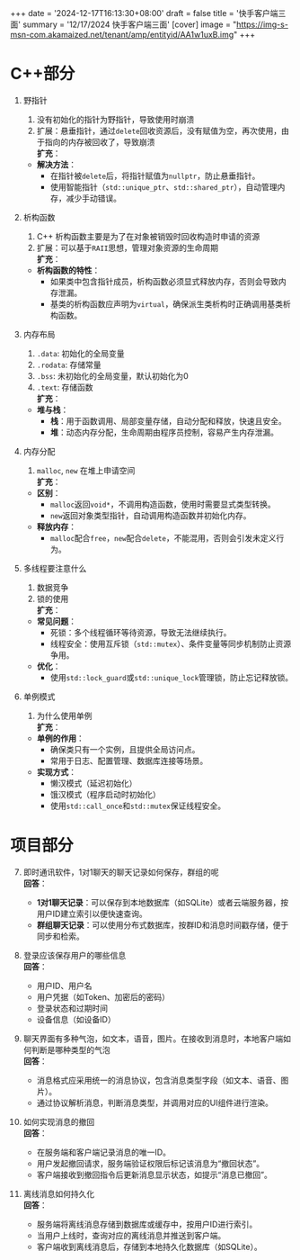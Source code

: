 +++
date = '2024-12-17T16:13:30+08:00'
draft = false
title = '快手客户端三面'
summary = '12/17/2024 快手客户端三面'
[cover]
    image = "https://img-s-msn-com.akamaized.net/tenant/amp/entityid/AA1w1uxB.img"
+++
# C++部分

1. 野指针  
    1) 没有初始化的指针为野指针，导致使用时崩溃  
    2) 扩展：悬垂指针，通过`delete`回收资源后，没有赋值为空，再次使用，由于指向的内存被回收了，导致崩溃  
    **扩充**：  
    - **解决方法**：  
        - 在指针被`delete`后，将指针赋值为`nullptr`，防止悬垂指针。  
        - 使用智能指针（`std::unique_ptr`、`std::shared_ptr`），自动管理内存，减少手动错误。  

2. 析构函数  
    1) C++ 析构函数主要是为了在对象被销毁时回收构造时申请的资源  
    2) 扩展：可以基于`RAII`思想，管理对象资源的生命周期  
    **扩充**：  
    - **析构函数的特性**：  
        - 如果类中包含指针成员，析构函数必须显式释放内存，否则会导致内存泄漏。  
        - 基类的析构函数应声明为`virtual`，确保派生类析构时正确调用基类析构函数。  

3. 内存布局  
    1) `.data`: 初始化的全局变量  
    2) `.rodata`: 存储常量  
    3) `.bss`: 未初始化的全局变量，默认初始化为0  
    4) `.text`: 存储函数  
    **扩充**：  
    - **堆与栈**：  
        - **栈**：用于函数调用、局部变量存储，自动分配和释放，快速且安全。  
        - **堆**：动态内存分配，生命周期由程序员控制，容易产生内存泄漏。  

4. 内存分配  
    1) `malloc`, `new` 在堆上申请空间  
    **扩充**：  
    - **区别**：  
        - `malloc`返回`void*`，不调用构造函数，使用时需要显式类型转换。  
        - `new`返回对象类型指针，自动调用构造函数并初始化内存。  
    - **释放内存**：  
        - `malloc`配合`free`，`new`配合`delete`，不能混用，否则会引发未定义行为。  

5. 多线程要注意什么  
    1) 数据竞争  
    2) 锁的使用  
    **扩充**：  
    - **常见问题**：  
        - 死锁：多个线程循环等待资源，导致无法继续执行。  
        - 线程安全：使用互斥锁（`std::mutex`）、条件变量等同步机制防止资源争用。  
    - **优化**：  
        - 使用`std::lock_guard`或`std::unique_lock`管理锁，防止忘记释放锁。  

6. 单例模式  
    1) 为什么使用单例  
    **扩充**：  
    - **单例的作用**：  
        - 确保类只有一个实例，且提供全局访问点。  
        - 常用于日志、配置管理、数据库连接等场景。  
    - **实现方式**：  
        - 懒汉模式（延迟初始化）  
        - 饿汉模式（程序启动时初始化）  
        - 使用`std::call_once`和`std::mutex`保证线程安全。  

# 项目部分

7. 即时通讯软件，1对1聊天的聊天记录如何保存，群组的呢  
    **回答**：  
    - **1对1聊天记录**：可以保存到本地数据库（如SQLite）或者云端服务器，按用户ID建立索引以便快速查询。  
    - **群组聊天记录**：可以使用分布式数据库，按群ID和消息时间戳存储，便于同步和检索。  

8. 登录应该保存用户的哪些信息  
    **回答**：  
    - 用户ID、用户名  
    - 用户凭据（如Token、加密后的密码）  
    - 登录状态和过期时间  
    - 设备信息（如设备ID）  

9. 聊天界面有多种气泡，如文本，语音，图片。在接收到消息时，本地客户端如何判断是哪种类型的气泡  
    **回答**：  
    - 消息格式应采用统一的消息协议，包含消息类型字段（如文本、语音、图片）。  
    - 通过协议解析消息，判断消息类型，并调用对应的UI组件进行渲染。  

10. 如何实现消息的撤回  
    **回答**：  
    - 在服务端和客户端记录消息的唯一ID。  
    - 用户发起撤回请求，服务端验证权限后标记该消息为“撤回状态”。  
    - 客户端接收到撤回指令后更新消息显示状态，如提示“消息已撤回”。  

11. 离线消息如何持久化  
    **回答**：  
    - 服务端将离线消息存储到数据库或缓存中，按用户ID进行索引。  
    - 当用户上线时，查询对应的离线消息并推送到客户端。  
    - 客户端收到离线消息后，存储到本地持久化数据库（如SQLite）。  
